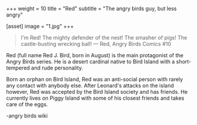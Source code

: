 +++
weight = 10
title = "Red"
subtitle = "The angry birds guy, but less angry"

[asset]
  image = "1.jpg"
+++
> I'm Red! The mighty defender of the nest! The smasher of pigs! The castle-busting wrecking ball!
— Red, Angry Birds Comics #10

Red (full name Red J. Bird, born in August) is the main protagonist of the Angry Birds series. He is a desert cardinal native to Bird Island with a short-tempered and rude personality.

Born an orphan on Bird Island, Red was an anti-social person with rarely any contact with anybody else. After Leonard's attacks on the island however, Red was accepted by the Bird Island society and has friends. He currently lives on Piggy Island with some of his closest friends and takes care of the eggs.

-angry birds wiki